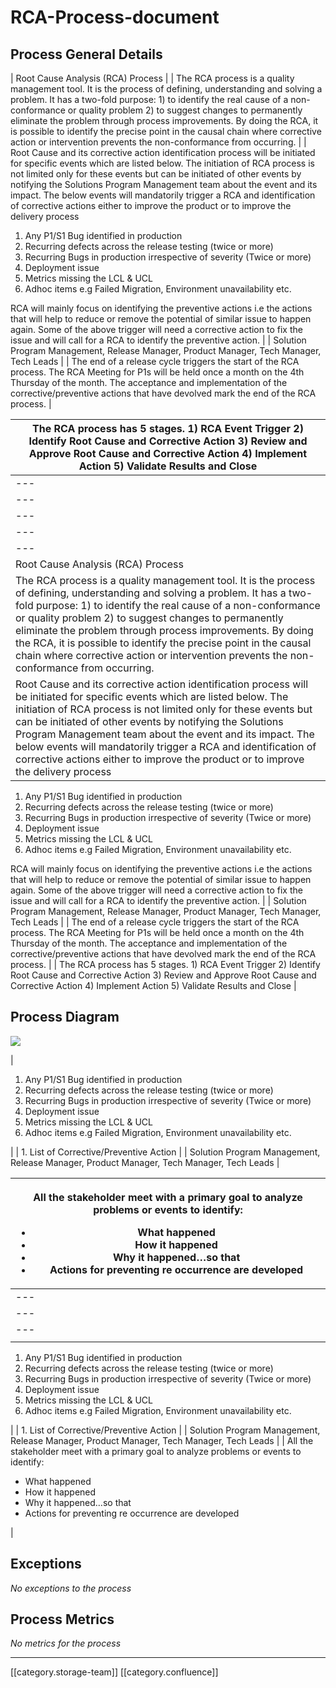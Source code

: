 # RCA-Process-document

## Process General Details

\| Root Cause Analysis (RCA) Process | | The RCA process is a quality management tool. It is the process of defining, understanding and solving a problem. It has a two-fold purpose: 1) to identify the real cause of a non-conformance or quality problem 2) to suggest changes to permanently eliminate the problem through process improvements. By doing the RCA, it is possible to identify the precise point in the causal chain where corrective action or intervention prevents the non-conformance from occurring. | | Root Cause and its corrective action identification process will be initiated for specific events which are listed below. The initiation of RCA process is not limited only for these events but can be initiated of other events by notifying the Solutions Program Management team about the event and its impact. The below events will mandatorily trigger a RCA and identification of corrective actions either to improve the product or to improve the delivery process&#x20;

1. Any P1/S1 Bug identified in production
2. Recurring defects across the release testing (twice or more)
3. Recurring Bugs in production irrespective of severity (Twice or more)
4. Deployment issue
5. Metrics missing the LCL & UCL
6. Adhoc items e.g Failed Migration, Environment unavailability etc.

RCA will mainly focus on identifying the preventive actions i.e the actions that will help to reduce or remove the potential of similar issue to happen again. Some of the above trigger will need a corrective action to fix the issue and will call for a RCA to identify the preventive action. | | Solution Program Management, Release Manager, Product Manager, Tech Manager, Tech Leads | | The end of a release cycle triggers the start of the RCA process. The RCA Meeting for P1s will be held once a month on the 4th Thursday of the month. The acceptance and implementation of the corrective/preventive actions that have devolved mark the end of the RCA process. |

| The RCA process has 5 stages. 1) RCA Event Trigger 2) Identify Root Cause and Corrective Action 3) Review and Approve Root Cause and Corrective Action 4) Implement Action 5) Validate Results and Close                                                                                                                                                                                                                                                                            |
| ----------------------------------------------------------------------------------------------------------------------------------------------------------------------------------------------------------------------------------------------------------------------------------------------------------------------------------------------------------------------------------------------------------------------------------------------------------------------------------- |
| ---                                                                                                                                                                                                                                                                                                                                                                                                                                                                                 |
| ---                                                                                                                                                                                                                                                                                                                                                                                                                                                                                 |
| ---                                                                                                                                                                                                                                                                                                                                                                                                                                                                                 |
| ---                                                                                                                                                                                                                                                                                                                                                                                                                                                                                 |
| ---                                                                                                                                                                                                                                                                                                                                                                                                                                                                                 |
| Root Cause Analysis (RCA) Process                                                                                                                                                                                                                                                                                                                                                                                                                                                   |
| The RCA process is a quality management tool. It is the process of defining, understanding and solving a problem. It has a two-fold purpose: 1) to identify the real cause of a non-conformance or quality problem 2) to suggest changes to permanently eliminate the problem through process improvements. By doing the RCA, it is possible to identify the precise point in the causal chain where corrective action or intervention prevents the non-conformance from occurring. |
| Root Cause and its corrective action identification process will be initiated for specific events which are listed below. The initiation of RCA process is not limited only for these events but can be initiated of other events by notifying the Solutions Program Management team about the event and its impact. The below events will mandatorily trigger a RCA and identification of corrective actions either to improve the product or to improve the delivery process      |

1. Any P1/S1 Bug identified in production
2. Recurring defects across the release testing (twice or more)
3. Recurring Bugs in production irrespective of severity (Twice or more)
4. Deployment issue
5. Metrics missing the LCL & UCL
6. Adhoc items e.g Failed Migration, Environment unavailability etc.

RCA will mainly focus on identifying the preventive actions i.e the actions that will help to reduce or remove the potential of similar issue to happen again. Some of the above trigger will need a corrective action to fix the issue and will call for a RCA to identify the preventive action. | | Solution Program Management, Release Manager, Product Manager, Tech Manager, Tech Leads | | The end of a release cycle triggers the start of the RCA process. The RCA Meeting for P1s will be held once a month on the 4th Thursday of the month. The acceptance and implementation of the corrective/preventive actions that have devolved mark the end of the RCA process. | | The RCA process has 5 stages. 1) RCA Event Trigger 2) Identify Root Cause and Corrective Action 3) Review and Approve Root Cause and Corrective Action 4) Implement Action 5) Validate Results and Close |

## Process Diagram

![](images/storage/image2019-7-29\_15-31-20.png)

|

1. Any P1/S1 Bug identified in production
2. Recurring defects across the release testing (twice or more)
3. Recurring Bugs in production irrespective of severity (Twice or more)
4. Deployment issue
5. Metrics missing the LCL & UCL
6. Adhoc items e.g Failed Migration, Environment unavailability etc.

\| | 1. List of Corrective/Preventive Action | | Solution Program Management, Release Manager, Product Manager, Tech Manager, Tech Leads |

| <p>All the stakeholder meet with a primary goal to analyze problems or events to identify:</p><ul><li>What happened</li><li>How it happened</li><li>Why it happened…so that</li><li>Actions for preventing re occurrence are developed</li></ul> |
| ------------------------------------------------------------------------------------------------------------------------------------------------------------------------------------------------------------------------------------------------ |
| ---                                                                                                                                                                                                                                              |
| ---                                                                                                                                                                                                                                              |
| ---                                                                                                                                                                                                                                              |
|                                                                                                                                                                                                                                                  |

1. Any P1/S1 Bug identified in production
2. Recurring defects across the release testing (twice or more)
3. Recurring Bugs in production irrespective of severity (Twice or more)
4. Deployment issue
5. Metrics missing the LCL & UCL
6. Adhoc items e.g Failed Migration, Environment unavailability etc.

\| | 1. List of Corrective/Preventive Action | | Solution Program Management, Release Manager, Product Manager, Tech Manager, Tech Leads | | All the stakeholder meet with a primary goal to analyze problems or events to identify:

* What happened
* How it happened
* Why it happened…so that
* Actions for preventing re occurrence are developed

|

## Exceptions&#x20;

_No exceptions to the process_

## Process Metrics

_No metrics for the process_

***

\[\[category.storage-team]] \[\[category.confluence]]
